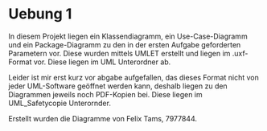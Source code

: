 # Uebung 1

In diesem Projekt liegen ein Klassendiagramm, ein Use-Case-Diagramm 
und ein Package-Diagramm zu den in der ersten Aufgabe 
geforderten Parametern vor. Diese wurden mittels UMLET erstellt und
liegen im .uxf- Format vor. 
Diese liegen im UML Unterordner ab.

Leider ist mir erst kurz vor abgabe aufgefallen, das dieses Format
nicht von jeder UML-Software geöffnet werden kann, deshalb liegen zu den
Diagrammen jeweils noch PDF-Kopien bei.
Diese liegen im UML_Safetycopie Unterornder.

Erstellt wurden die Diagramme von Felix Tams, 7977844.

